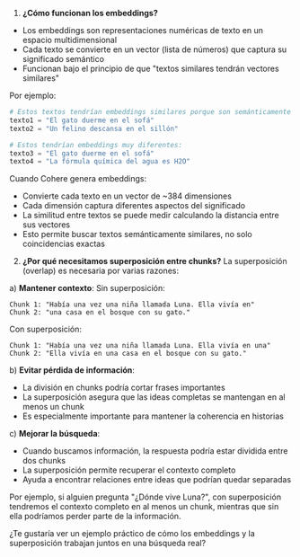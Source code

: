 

1. **¿Cómo funcionan los embeddings?**
- Los embeddings son representaciones numéricas de texto en un espacio multidimensional
- Cada texto se convierte en un vector (lista de números) que captura su significado semántico
- Funcionan bajo el principio de que "textos similares tendrán vectores similares"

Por ejemplo:
```python
# Estos textos tendrían embeddings similares porque son semánticamente cercanos:
texto1 = "El gato duerme en el sofá"
texto2 = "Un felino descansa en el sillón"

# Estos tendrían embeddings muy diferentes:
texto3 = "El gato duerme en el sofá"
texto4 = "La fórmula química del agua es H2O"
```

Cuando Cohere genera embeddings:
- Convierte cada texto en un vector de ~384 dimensiones
- Cada dimensión captura diferentes aspectos del significado
- La similitud entre textos se puede medir calculando la distancia entre sus vectores
- Esto permite buscar textos semánticamente similares, no solo coincidencias exactas

2. **¿Por qué necesitamos superposición entre chunks?**
La superposición (overlap) es necesaria por varias razones:

a) **Mantener contexto**:
Sin superposición:
```
Chunk 1: "Había una vez una niña llamada Luna. Ella vivía en"
Chunk 2: "una casa en el bosque con su gato."
```

Con superposición:
```
Chunk 1: "Había una vez una niña llamada Luna. Ella vivía en una"
Chunk 2: "Ella vivía en una casa en el bosque con su gato."
```

b) **Evitar pérdida de información**:
- La división en chunks podría cortar frases importantes
- La superposición asegura que las ideas completas se mantengan en al menos un chunk
- Es especialmente importante para mantener la coherencia en historias

c) **Mejorar la búsqueda**:
- Cuando buscamos información, la respuesta podría estar dividida entre dos chunks
- La superposición permite recuperar el contexto completo
- Ayuda a encontrar relaciones entre ideas que podrían quedar separadas

Por ejemplo, si alguien pregunta "¿Dónde vive Luna?", con superposición tendremos el contexto completo en al menos un chunk, mientras que sin ella podríamos perder parte de la información.

¿Te gustaría ver un ejemplo práctico de cómo los embeddings y la superposición trabajan juntos en una búsqueda real?